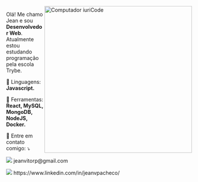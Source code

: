 <img src="https://raw.githubusercontent.com/MicaelliMedeiros/micaellimedeiros/master/image/computer-illustration.png" min-width="400px" max-width="400px" width="400px" align="right" alt="Computador iuriCode">

<p align="left"> 
  Olá! Me chamo Jean e sou <strong>Desenvolvedor Web</strong>.<br>
  Atualmente estou estudando programação pela escola Trybe.
</p>

<p align="left">
  🦄 Linguagens: <strong>Javascript.</strong>
</p>

<p align="left">
  💼 Ferramentas: <strong>React, MySQL, MongoDB, NodeJS, Docker.</strong>
</p>

<p align="left">
  💌 Entre em contato comigo: ⤵️
</p>

<p align="left">
  <img src="https://img.shields.io/badge/-Gmail-FF0000?style=flat-square&labelColor=FF0000&logo=gmail&logoColor=white&link=jeanvitorp@gmail.com" />
  jeanvitorp@gmail.com
</p> 
<p align="left">
  <img src="https://img.shields.io/badge/-Linkedin-0e76a8?style=flat-square&logo=Linkedin&logoColor=white&link=https://www.linkedin.com/in/jeanvpacheco/" />
  https://www.linkedin.com/in/jeanvpacheco/
</p>  
